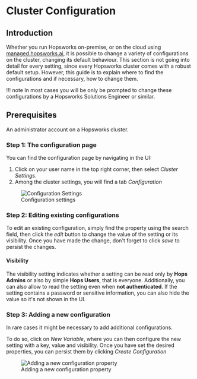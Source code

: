 # Cluster Configuration

## Introduction
Whether you run Hopsworks on-premise, or on the cloud using [managed.hopsworks.ai](https://managed.hopsworks.ai), it is possible to change a variety of configurations on the cluster, changing its default behaviour.
This section is not going into detail for every setting, since every Hopsworks cluster comes with a robust default setup. However, this guide is to explain where to find the configurations and if necessary, how to change them.

!!! note
    In most cases you will be only be prompted to change these configurations by a Hopsworks Solutions Engineer or similar.

## Prerequisites
An administrator account on a Hopsworks cluster.

### Step 1: The configuration page

You can find the configuration page by navigating in the UI:

1. Click on your user name in the top right corner, then select *Cluster Settings*.
2. Among the cluster settings, you will find a tab *Configuration*

<figure>
  <img src="../../../assets/images/admin/variables/configuration.png" alt="Configuration Settings" />
  <figcaption>Configuration settings</figcaption>
</figure>

### Step 2: Editing existing configurations

To edit an existing configuration, simply find the property using the search field, then click the *edit* button to change the value of the setting or its visibility.
Once you have made the change, don't forget to click *save* to persist the changes.

#### Visibility

The visibility setting indicates whether a setting can be read only by **Hops Admins** or also by simple **Hops Users**, that is everyone. Additionally, you can also allow to read the setting even when **not authenticated**. If the setting contains a password or sensitive information, you can also hide the value so it's not shown in the UI.

### Step 3: Adding a new configuration

In rare cases it might be necessary to add additional configurations.

To do so, click on *New Variable*, where you can then configure the new setting with a key, value and visibility.
Once you have set the desired properties, you can persist them by clicking *Create Configuration*

<figure>
  <img src="../../../assets/images/admin/variables/new-variable.png" alt="Adding a new configuration property" />
  <figcaption>Adding a new configuration property</figcaption>
</figure>
